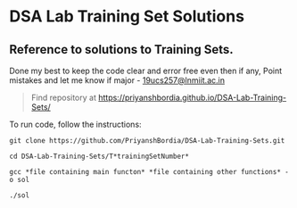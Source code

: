  # DSA Lab Training Set Solutions

## Reference to solutions to Training Sets.

Done my best to keep the code clear and error free even then if any,
Point mistakes and let me know if major - 19ucs257@lnmiit.ac.in

> Find repository at https://priyanshbordia.github.io/DSA-Lab-Training-Sets/

To run code, follow the instructions:
```
git clone https://github.com/PriyanshBordia/DSA-Lab-Training-Sets.git

cd DSA-Lab-Training-Sets/T*trainingSetNumber*

gcc *file containing main functon* *file containing other functions* -o sol

./sol
```
